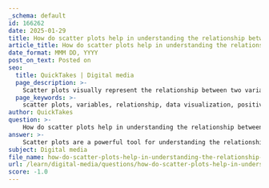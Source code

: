 ```yaml
---
_schema: default
id: 166262
date: 2025-01-29
title: How do scatter plots help in understanding the relationship between variables?
article_title: How do scatter plots help in understanding the relationship between variables?
date_format: MMM DD, YYYY
post_on_text: Posted on
seo:
  title: QuickTakes | Digital media
  page_description: >-
    Scatter plots visually represent the relationship between two variables, allowing for the identification of patterns, correlations, outliers, and the strength of relationships, while emphasizing the distinction between correlation and causation.
  page_keywords: >-
    scatter plots, variables, relationship, data visualization, positive correlation, negative correlation, no correlation, outliers, line of best fit, causation vs correlation, data interpretation
author: QuickTakes
question: >-
    How do scatter plots help in understanding the relationship between variables?
answer: >-
    Scatter plots are a powerful tool for understanding the relationship between two variables. They visually represent data points on a Cartesian plane, where one variable is plotted along the horizontal axis (x-axis) and the other along the vertical axis (y-axis). This arrangement allows for the following insights:\n\n1. **Identification of Relationships**: The pattern formed by the dots in a scatter plot can reveal various types of relationships between the two variables:\n   - **Positive Correlation**: If the dots trend upwards from left to right, it indicates that as one variable increases, the other also tends to increase. For example, a scatter plot showing gun ownership levels against suicide rates may reveal an upward trend, suggesting a correlation between the two.\n   - **Negative Correlation**: Conversely, if the dots trend downwards, it indicates that as one variable increases, the other decreases.\n   - **No Correlation**: If the dots are scattered randomly without any discernible pattern, it suggests that there is no relationship between the variables.\n\n2. **Magnitude of Relationship**: The closeness of the dots to a line of best fit (if one is drawn) can indicate the strength of the relationship. A tighter clustering of points around the line suggests a stronger correlation, while a wider spread indicates a weaker correlation.\n\n3. **Outliers**: Scatter plots can help identify outliers—data points that deviate significantly from the overall pattern. These outliers can provide valuable insights or indicate errors in data collection.\n\n4. **Visual Clarity**: By plotting data points, scatter plots allow for a clear visual representation of complex relationships, making it easier for viewers to interpret the data at a glance.\n\n5. **Causation vs. Correlation**: While scatter plots can show correlations, it is crucial to remember that correlation does not imply causation. For instance, while there may be a correlation between umbrella sales and traffic accidents, it does not mean that buying an umbrella causes accidents.\n\nIn summary, scatter plots are effective for illustrating relationships between two variables, helping to identify patterns, correlations, and outliers, while also emphasizing the importance of careful interpretation of the data.
subject: Digital media
file_name: how-do-scatter-plots-help-in-understanding-the-relationship-between-variables.md
url: /learn/digital-media/questions/how-do-scatter-plots-help-in-understanding-the-relationship-between-variables
score: -1.0
---
```


&nbsp;